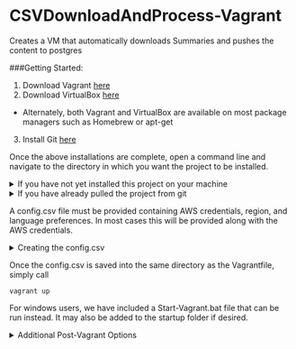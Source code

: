 # CSVDownloadAndProcess-Vagrant
Creates a VM that automatically downloads Summaries and pushes the content to postgres

###Getting Started:

1. Download Vagrant [here](https://www.vagrantup.com/downloads.html)
2. Download VirtualBox [here](https://www.virtualbox.org/wiki/Downloads)
  * Alternately, both Vagrant and VirtualBox are available on most package managers such as Homebrew or apt-get
3. Install Git [here](https://git-scm.com/downloads)

Once the above installations are complete, open a command line and navigate to the directory in which you want the project to be installed. 

<details>
 <summary>If you have not yet installed this project on your machine</summary>
 > ~~~
 > git clone --recursive https://github.com/EDataNow/DaPr-CSVDownloadAndProcessUsingVagrant.git
 > ~~~
 > This will create a folder named DaPr-CSVDownloadAndProcessUsingVagrant in the chosen directory, which you can rename if desired. Once complete, navigate into the directory and move to the next step.  
</details>

<details>
 <summary>If you have already pulled the project from git</summary>
 > Navigate into the project directory (contains the Vagrantfile) and run the following commands:
 > ~~~
 > git submodule init
 > git submodule update
 > ~~~
 > This will update the ruby script to it's latest version.
</details>

A config.csv file must be provided containing AWS credentials, region, and language preferences. In most cases this will be provided along with the AWS credentials.

<details>
 <summary> Creating the config.csv </summary>

> The headers for the config.csv are as follows:

> > User Name,Access Key Id,Secret Access Key,Region,Server,Language,Processor

> The order of these columns does not matter

> ####Required
> - User Name : This is the AWS username, usually an integer matching the Lessee ID on EDataNow
> - Access Key Id : This is used to authenticate your connection to our AWS buckets. If you do not have this, please contact your site administrator or EDN Liaison for the proper credentials.
> - Secret Access Key : As above
> - Region : As above (default is us-east-1)
> - Server : Determines where data is being pulled from. This will match the url used to access your data within our web app (eg. service.edatanow.com)
> - Language : You can see a list of ISO 639-1 language codes here: https://www.loc.gov/standards/iso639-2/php/code_list.php. English is en

> ####Optional
> - Processor : We have provided a ruby script which will process the .csv summaries into the local database, but if you wish to override this with a custom script, you may do so by including it's name here. The default script, example.rb, only prints out the filenames and moves them to the Processed folder.

> ####Example config.csv

> | User Name | Access Key Id | Secret Access Key | Region    | Server               | Language | Processor   |
> |-----------|---------------|-------------------|-----------|----------------------|----------|-------------|
> | 3         | ABC123        | A1B2C3D4E5F6      | us-east-1 | service.edatanow.com | en       | db_store.rb |
</details>

Once the config.csv is saved into the same directory as the Vagrantfile, simply call
~~~
vagrant up
~~~
For windows users, we have included a Start-Vagrant.bat file that can be run instead. It may also be added to the startup folder if desired.

<details>
<summary>Additional Post-Vagrant Options</summary>

> If the VirtualBox has stopped ('vagrant halt', machine shut down, or power loss) it can be turned back on with the 'vagrant up' command. No other steps are needed, provided the local data has not been altered.

> If you want to run the retrieval script outside the 30min schedule, the script can be called manually with
> ~~~
> vagrant ssh
> ruby /vagrant/script/dapr.rb
> ~~~
> Note: Windows users will have to use PuTTY or similar ssh service in place of the vagrant ssh call 

> To connect to the database using Excel/PowerBI/etc from a Windows machine, you will need the [psqlODBC driver](https://www.postgresql.org/ftp/odbc/versions/msi/). 
</details>
